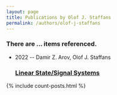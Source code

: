 ```yaml
---
layout: page
title: Publications by Olof J. Staffans
permalink: /authors/olof-j-staffans
---
```


<h3 id="number-posts">There are ... items referenced.</h3>
<ul class="post-list">
<li><span class='post-meta'>2022 -- Damir Z. Arov, Olof J. Staffans</span><h3><a class='post-link' href="{{ site.baseurl }}/linear-state-signal-systems">Linear State/Signal Systems</a></h3></li>

</ul>
{% include count-posts.html %}
